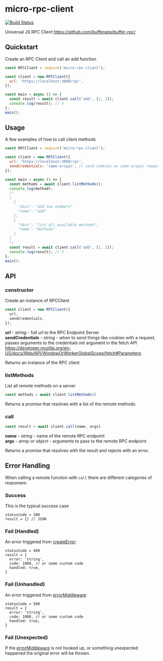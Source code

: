 # micro-rpc-client

[![Build Status](https://travis-ci.org/bufferapp/micro-rpc-client.svg?branch=master)](https://travis-ci.org/bufferapp/micro-rpc-client)

Universal JS RPC Client https://github.com/bufferapp/buffer-rpc/

## Quickstart

Create an RPC Client and call an add function

```js
const RPCClient = require('micro-rpc-client');

const client = new RPCClient({
  url: 'https://localhost:3000/rpc',
});

const main = async () => {
  const result = await client.call('add', [1, 2]);
  console.log(result); // 3
};
main();
```

## Usage

A few examples of how to call client methods

```js
const RPCClient = require('micro-rpc-client');

const client = new RPCClient({
  url: 'https://localhost:3000/rpc',
  sendCredentials: 'same-origin', // send cookies on same origin requests
});

const main = async () => {
  const methods = await client.listMethods();
  console.log(method);
  /*
  [
    {
      "docs": "add two numbers"
      "name": "add"
    },
    {
      "docs": "list all available methods",
      "name": "methods"
    }
  ]
  */
  const result = await client.call('add', [1, 2]);
  console.log(result); // 3
};
main();
```

## API

### constructor

Create an instance of RPCClient

```js
const client = new RPCClient({
  url,
  sendCredentials,
});
```

**url** - _string_ - full url to the RPC Endpoint Server  
**sendCredentials** - _string_ - when to send things like cookies with a request, passes arguments to the credentials init argument in the fetch API https://developer.mozilla.org/en-US/docs/Web/API/WindowOrWorkerGlobalScope/fetch#Parameters

Returns an instance of the RPC client

### listMethods

List all remote methods on a server

```js
const methods = await client.listMethods()
```

Returns a promise that resolves with a list of the remote methods

### call

```js
const result = await client.call(name, args)
```

**name** - _string_ - name of the remote RPC endpoint  
**args** - _array_ or _object_ - arguments to pass to the remote RPC endpoint

Returns a promise that resolves with the result and rejects with an error.

## Error Handling

When calling a remote function with `call` there are different categories of responses:

### Success

This is the typical success case

```
statusCode = 200
result = {} // JSON
```

### Fail (Handled)

An error triggered from [createError](https://github.com/bufferapp/buffer-rpc/blob/master/README.md#createerror):

```
statusCode = 400
result = {
  error: 'string',
  code: 1000, // or some custom code
  handled: true,
}
```

### Fail (Unhandled)

An error triggered from [errorMiddleware](https://github.com/bufferapp/buffer-rpc/blob/master/README.md#createerror):

```
statusCode = 500
result = {
  error: 'string',
  code: 1000, // or some custom code
  handled: true,
}
```

### Fail (Unexpected)

If the [errorMiddleware](https://github.com/bufferapp/buffer-rpc/blob/master/README.md#createerror) is not hooked up, or something unexpected happened the original error will be thrown.
